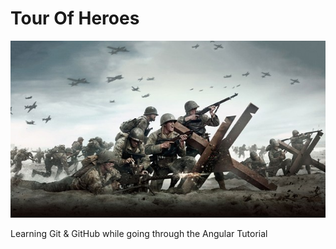# Tour Of Heroes

![GitHub Logo](/images/wwii_dday.jpg)

Learning Git &amp; GitHub while going through the Angular Tutorial
